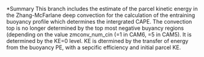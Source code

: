 *Summary
This branch includes the estimate of the parcel kinetic energy in the Zhang-McFarlane deep convection for the calculation of the entraining buoyancy profile which determines the intergrated CAPE. The convection top is no longer determined by the top most negative buyancy regions (depending on the value zmconv_num_cin (=1 in CAM6, =5 in CAM5). It is determined by the KE=0 level. KE is dtermined by the transfer of energy from the buoyancy PE, with a sepcific efficiency and initial parcel KE.
